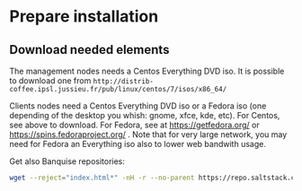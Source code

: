 # Prepare installation

## Download needed elements

The management nodes needs a Centos Everything DVD iso. It is possible to download one from `http://distrib-coffee.ipsl.jussieu.fr/pub/linux/centos/7/isos/x86_64/`

Clients nodes need a Centos Everything DVD iso or a Fedora iso (one depending of the desktop you whish: gnome, xfce, kde, etc).
For Centos, see above to download. For Fedora, see at https://getfedora.org/ or https://spins.fedoraproject.org/ . Note that for very large network, you may need for Fedora an Everything iso also to lower web bandwith usage.

Get also Banquise repositories:
```bash
wget --reject="index.html*" -nH -r --no-parent https://repo.saltstack.com/yum/redhat/7/x86_64/2016.11/
```
